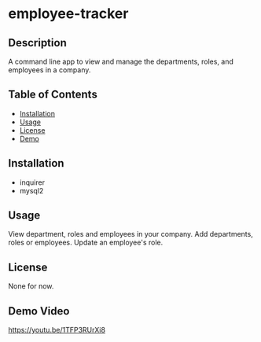 # employee-tracker

## Description
A command line app to view and manage the departments, roles, and employees in a company.

## Table of Contents
* [Installation](#installation)
* [Usage](#usage)
* [License](#license) 
* [Demo](#demo-video) 

## Installation
* inquirer
* mysql2

## Usage
View department, roles and employees in your company. Add departments, roles or employees. Update an employee's role.

## License
None for now.

## Demo Video
https://youtu.be/1TFP3RUrXi8
